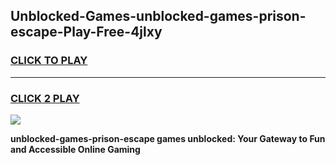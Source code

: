 
## Unblocked-Games-unblocked-games-prison-escape-Play-Free-4jlxy
<h3>
<a href="https://premium76.site?title=unblocked-games-prison-escape&ref=23A">CLICK TO PLAY</a></h3>
<hr>

<h3>
<a href="https://premium76.site?title=unblocked-games-prison-escape&ref=23A">CLICK 2 PLAY</a>
  
</h3>

<a href="https://premium76.site?title=unblocked-games-prison-escape&ref=23A"><img src="https://clearcache.store/games.png"></a>


**unblocked-games-prison-escape games unblocked: Your Gateway to Fun and Accessible Online Gaming**
